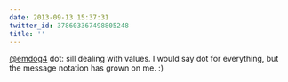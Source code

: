 ```yaml
---
date: 2013-09-13 15:37:31
twitter_id: 378603367498805248
title: ''
---
```




[@emdog4](https://twitter.com/emdog4) dot: sill dealing with values. I would say dot for everything, but the message notation has grown on me. :)

